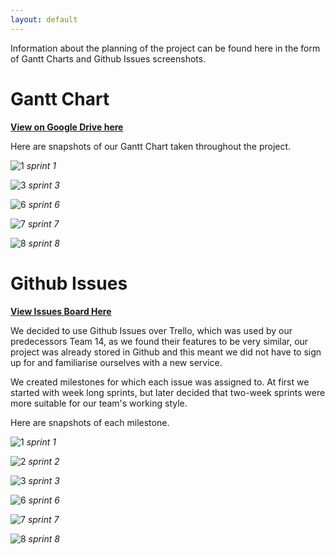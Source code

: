 ```yaml
---
layout: default
---
```

Information about the planning of the project can be found here in the form of Gantt Charts and Github Issues screenshots.

# Gantt Chart
[**View on Google Drive here**](https://docs.google.com/spreadsheets/d/1htRc6RehZ0aLZ2r6Vf_DoDe_ONp8uhHhrF-iT5Chgdc/edit?usp=sharing)

Here are snapshots of our Gantt Chart taken throughout the project.

![1](/media/assessment2/plan_1.png)
*sprint 1*

![3](/media/assessment2/plan_3.png)
*sprint 3*

![6](/media/assessment2/plan_6.png)
*sprint 6*

![7](/media/assessment2/plan_7.png)
*sprint 7*

![8](/media/assessment2/plan_8.png)
*sprint 8*

# Github Issues
[**View Issues Board Here**](https://github.com/Bermuda-Digital-Entertainment/York-Pirates-2/issues)

We decided to use Github Issues over Trello, which was used by our predecessors Team 14, as we found their features to be very similar, our project was already stored in Github and this meant we did not have to sign up for and familiarise ourselves with a new service.

We created milestones for which each issue was assigned to. At first we started with week long sprints, but later decided that two-week sprints were more suitable for our team's working style.

Here are snapshots of each milestone.

![1](/media/assessment2/sprint1.png)
*sprint 1*

![2](/media/assessment2/sprint2.png)
*sprint 2*

![3](/media/assessment2/sprint3.png)
*sprint 3*

![6](/media/assessment2/sprint6.png)
*sprint 6*

![7](/media/assessment2/sprint7.png)
*sprint 7*

![8](/media/assessment2/sprint8.png)
*sprint 8*

